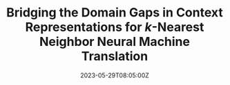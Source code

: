 ---
title: "Bridging the Domain Gaps in Context Representations for $k$-Nearest Neighbor Neural Machine Translation"
authors:
- Zhiwei Cao
- Baosong Yang
- Huan Lin
- Suhang Wu
- Xiangpeng Wei
- Dayiheng Liu
- Jun Xie
- Min Zhang
- Jinsong Su
author_notes:
- 
- 
- 
- 
- 
- 
- 
- 
- "通讯作者"
date: "2023-05-29T08:05:00Z"
publishDate: "2025-05-29T08:05:00Z"
publication_types: [direction1]
publication: "**In Proc. of ACL 2023.** (CCF-A类)"
---